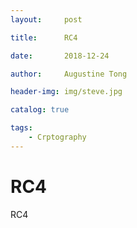 ```yaml
---
layout:     post

title:      RC4

date:       2018-12-24

author:     Augustine Tong

header-img: img/steve.jpg

catalog: true

tags:
    - Crptography
---
```


# RC4
RC4